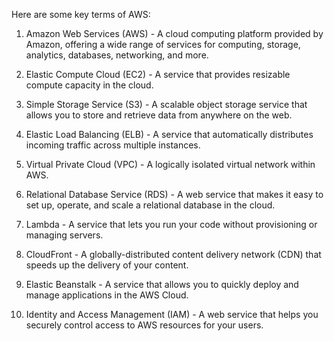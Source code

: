 Here are some key terms of AWS:

1. Amazon Web Services (AWS) - A cloud computing platform provided by Amazon, offering a wide range of services for computing, storage, analytics, databases, networking, and more.

2. Elastic Compute Cloud (EC2) - A service that provides resizable compute capacity in the cloud.

3. Simple Storage Service (S3) - A scalable object storage service that allows you to store and retrieve data from anywhere on the web.

4. Elastic Load Balancing (ELB) - A service that automatically distributes incoming traffic across multiple instances.

5. Virtual Private Cloud (VPC) - A logically isolated virtual network within AWS.

6. Relational Database Service (RDS) - A web service that makes it easy to set up, operate, and scale a relational database in the cloud.

7. Lambda - A service that lets you run your code without provisioning or managing servers.

8. CloudFront - A globally-distributed content delivery network (CDN) that speeds up the delivery of your content.

9. Elastic Beanstalk - A service that allows you to quickly deploy and manage applications in the AWS Cloud.

10. Identity and Access Management (IAM) - A web service that helps you securely control access to AWS resources for your users.
